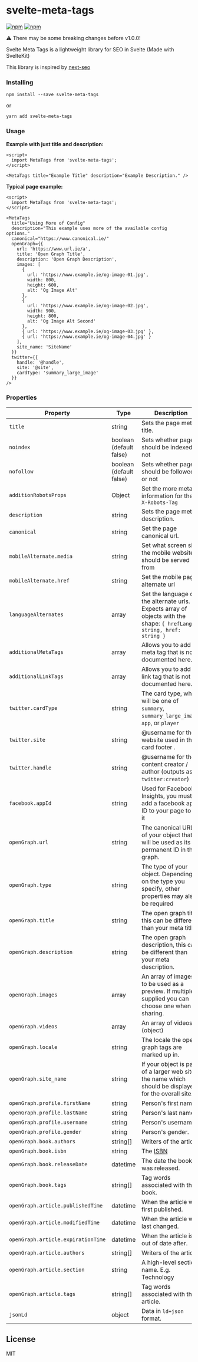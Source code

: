 # svelte-meta-tags

[![npm](https://img.shields.io/npm/v/svelte-meta-tags)](https://www.npmjs.com/package/svelte-meta-tags) [![npm](https://img.shields.io/npm/l/svelte-meta-tags)](https://opensource.org/licenses/MIT)

:warning: There may be some breaking changes before v1.0.0!

Svelte Meta Tags is a lightweight library for SEO in Svelte (Made with SvelteKit)

This library is inspired by [next-seo](https://github.com/garmeeh/next-seo)

### Installing

```shell
npm install --save svelte-meta-tags
```

or

```shell
yarn add svelte-meta-tags
```

### Usage

**Example with just title and description:**

```svelte
<script>
  import MetaTags from 'svelte-meta-tags';
</script>

<MetaTags title="Example Title" description="Example Description." />
```

**Typical page example:**

```svelte
<script>
  import MetaTags from 'svelte-meta-tags';
</script>

<MetaTags
  title="Using More of Config"
  description="This example uses more of the available config options."
  canonical="https://www.canonical.ie/"
  openGraph={{
    url: 'https://www.url.ie/a',
    title: 'Open Graph Title',
    description: 'Open Graph Description',
    images: [
      {
        url: 'https://www.example.ie/og-image-01.jpg',
        width: 800,
        height: 600,
        alt: 'Og Image Alt'
      },
      {
        url: 'https://www.example.ie/og-image-02.jpg',
        width: 900,
        height: 800,
        alt: 'Og Image Alt Second'
      },
      { url: 'https://www.example.ie/og-image-03.jpg' },
      { url: 'https://www.example.ie/og-image-04.jpg' }
    ],
    site_name: 'SiteName'
  }}
  twitter={{
    handle: '@handle',
    site: '@site',
    cardType: 'summary_large_image'
  }}
/>
```

### Properties

| Property                           | Type                    | Description                                                                                                           |
| ---------------------------------- | ----------------------- | --------------------------------------------------------------------------------------------------------------------- |
| `title`                            | string                  | Sets the page meta title.                                                                                             |
| `noindex`                          | boolean (default false) | Sets whether page should be indexed or not                                                                            |
| `nofollow`                         | boolean (default false) | Sets whether page should be followed or not                                                                           |
| `additionRobotsProps`              | Object                  | Set the more meta information for the `X-Robots-Tag`                                                                  |
| `description`                      | string                  | Sets the page meta description.                                                                                       |
| `canonical`                        | string                  | Set the page canonical url.                                                                                           |
| `mobileAlternate.media`            | string                  | Set what screen size the mobile website should be served from                                                         |
| `mobileAlternate.href`             | string                  | Set the mobile page alternate url                                                                                     |
| `languageAlternates`               | array                   | Set the language of the alternate urls. Expects array of objects with the shape: `{ hrefLang: string, href: string }` |
| `additionalMetaTags`               | array                   | Allows you to add a meta tag that is not documented here.                                                             |
| `additionalLinkTags`               | array                   | Allows you to add a link tag that is not documented here.                                                             |
| `twitter.cardType`                 | string                  | The card type, which will be one of `summary`, `summary_large_image`, `app`, or `player`                              |
| `twitter.site`                     | string                  | @username for the website used in the card footer .                                                                   |
| `twitter.handle`                   | string                  | @username for the content creator / author (outputs as `twitter:creator`)                                             |
| `facebook.appId`                   | string                  | Used for Facebook Insights, you must add a facebook app ID to your page to for it                                     |
| `openGraph.url`                    | string                  | The canonical URL of your object that will be used as its permanent ID in the graph.                                  |
| `openGraph.type`                   | string                  | The type of your object. Depending on the type you specify, other properties may also be required                     |
| `openGraph.title`                  | string                  | The open graph title, this can be different than your meta title.                                                     |
| `openGraph.description`            | string                  | The open graph description, this can be different than your meta description.                                         |
| `openGraph.images`                 | array                   | An array of images to be used as a preview. If multiple supplied you can choose one when sharing.                     |
| `openGraph.videos`                 | array                   | An array of videos (object)                                                                                           |
| `openGraph.locale`                 | string                  | The locale the open graph tags are marked up in.                                                                      |
| `openGraph.site_name`              | string                  | If your object is part of a larger web site, the name which should be displayed for the overall site.                 |
| `openGraph.profile.firstName`      | string                  | Person's first name.                                                                                                  |
| `openGraph.profile.lastName`       | string                  | Person's last name.                                                                                                   |
| `openGraph.profile.username`       | string                  | Person's username.                                                                                                    |
| `openGraph.profile.gender`         | string                  | Person's gender.                                                                                                      |
| `openGraph.book.authors`           | string[]                | Writers of the article.                                                                                               |
| `openGraph.book.isbn`              | string                  | The [ISBN](https://en.wikipedia.org/wiki/International_Standard_Book_Number)                                          |
| `openGraph.book.releaseDate`       | datetime                | The date the book was released.                                                                                       |
| `openGraph.book.tags`              | string[]                | Tag words associated with this book.                                                                                  |
| `openGraph.article.publishedTime`  | datetime                | When the article was first published.                                                                                 |
| `openGraph.article.modifiedTime`   | datetime                | When the article was last changed.                                                                                    |
| `openGraph.article.expirationTime` | datetime                | When the article is out of date after.                                                                                |
| `openGraph.article.authors`        | string[]                | Writers of the article.                                                                                               |
| `openGraph.article.section`        | string                  | A high-level section name. E.g. Technology                                                                            |
| `openGraph.article.tags`           | string[]                | Tag words associated with this article.                                                                               |
| `jsonLd`                           | object                  | Data in `ld+json` format.                                                                                             |

## License

MIT
